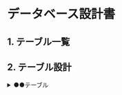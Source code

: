 # データベース設計書

## 1. テーブル一覧

## 2. テーブル設計

<details>
<summary>●●テーブル</summary>
| No | 物理名 | 論理名 | データ型 | 備考 |
| 1 | camera | カメラ名 | String | |
| 2 | ip | IPアドレス | Number |  |
| 3 | masking | マスキング情報 | Number | |
|---|---|---|---|---|
</details>
